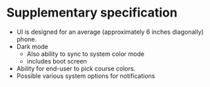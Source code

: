 # Supplementary specification
- UI is designed for an average (approximately 6 inches diagonally) phone.
- Dark mode
  - Also ability to sync to system color mode
  - includes boot screen
- Ability for end-user to pick course colors.
- Possible various system options for notifications